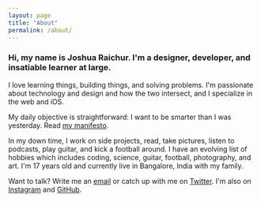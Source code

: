 ```yaml
---
layout: page
title: "About"
permalink: /about/
---
```


### Hi, my name is Joshua Raichur. I'm a designer, developer, and insatiable learner at large.

I love learning things, building things, and solving problems. I'm passionate about technology and design and how the two intersect, and I specialize in the web and iOS.

My daily objective is straightforward: I want to be smarter than I was yesterday. Read [my manifesto](/a/manifesto).

In my down time, I work on side projects, read, take pictures, listen to podcasts, play guitar, and kick a football around. I have an evolving list of hobbies which includes coding, science, guitar, football, photography, and art. I'm 17 years old and currently live in Bangalore, India with my family.

Want to talk? Write me an [email](mailto:hello@joshuaraichur.com) or catch up with me on [Twitter](http://twitter.com/JoshuaRaichur). I'm also on [Instagram](http://instagram.com/xpl.ore) and [GitHub](http://github.com/raichur).
